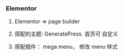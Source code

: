 ### Elementor

1. Elementor => page builder

2. 搭配的主题: GeneratePress. 首页可 自定义

3. 搭配插件：  mega menu， 修改 menu 样式


